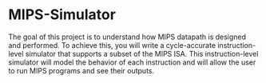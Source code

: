 # MIPS-Simulator
The goal of this project is to understand how MIPS datapath is designed and performed. To achieve this, you will write a cycle-accurate instruction-level simulator that supports a subset of the MIPS ISA. This instruction-level simulator will model the behavior of each instruction and will allow the user to run MIPS programs and see their outputs.
